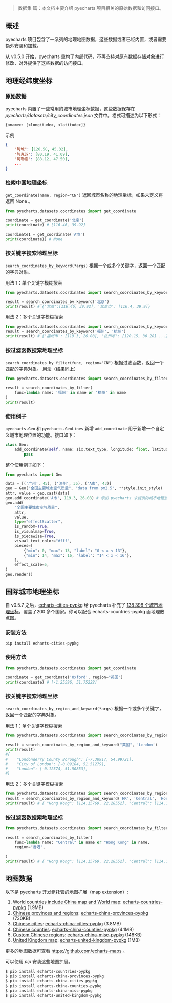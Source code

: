 > 数据集 篇：本文档主要介绍 pyecharts 项目相关的原始数据和访问接口。

## 概述

pyecharts 项目包含了一系列的地理地图数据，这些数据或者已经内置，或者需要额外安装和加载。

从 v0.5.0 开始，pyecharts 重构了内部代码，不再支持对原有数据存储对象进行修改，对外提供了这些数据的访问接口。

## 地理经纬度坐标

### 原始数据

pyecharts 内置了一些常用的城市地理坐标数据，这些数据保存在 *pyecharts/datasets/city_coordinates.json* 文件中。格式可描述为以下形式：

```
{<name>: [<longitude>, <latitude>]}
```

示例

```json
{
    "阿城": [126.58, 45.32],
    "阿克苏": [80.19, 41.09],
    "阿勒泰": [88.12, 47.50],
    ...
}
```

### 检索中国地理坐标

`get_coordinate(name, region="CN")` 返回城市名称的地理坐标，如果未定义将返回 None 。

```python
from pyecharts.datasets.coordinates import get_coordinate

coordinate = get_coordinate('北京')
print(coordinate) # [116.46, 39.92]

coordinate1 = get_coordinate('A市')
print(coordinate1) # None
```

### 按关键字搜索地理坐标

`search_coordinates_by_keyword(*args)` 根据一个或多个关键字，返回一个匹配的字典对象。

用法 1：单个关键字模糊搜索

```python
from pyecharts.datasets.coordinates import search_coordinates_by_keyword

result = search_coordinates_by_keyword('北京')
print(result) # {'北京':[116.46, 39.92], '北京市': [116.4, 39.9]}
```

用法 2：多个关键字模糊搜索

```python
from pyecharts.datasets.coordinates import search_coordinates_by_keyword
result = search_coordinates_by_keyword('福州', '杭州')
print(result) # {'福州市': [119.3, 26.08], '杭州市': [120.15, 30.28] ...}
```

### 按过滤函数搜索地理坐标

`search_coordinates_by_filter(func, region="CN")` 根据过滤函数，返回一个匹配的字典对象。
用法（结果同上）

```python
from pyecharts.datasets.coordinates import search_coordinates_by_filter

result = search_coordinates_by_filter(
    func=lambda name: '福州' in name or '杭州' in name
)
print(result)
```

### 使用例子

`pyecharts.Geo` 和 `pyecharts.GeoLines` 新增 `add_coordinate` 用于新增一个自定义城市地理位置的功能。接口如下：

```python
class Geo:
    add_coordinate(self, name: six.text_type, longitude: float, latitude: float): -> None
        pass
```

整个使用例子如下：

```python
from pyecharts import Geo

data = [('广州', 45), ('漳州', 35), ('A市', 43)]
geo = Geo("全国主要城市空气质量", "data from pm2.5", **style.init_style)
attr, value = geo.cast(data)
geo.add_coordinate('A市', 119.3, 26.08) # 添加 pyecharts 未提供的城市地理坐标
geo.add(
    "全国主要城市空气质量",
    attr,
    value,
    type="effectScatter",
    is_random=True,
    is_visualmap=True,
    is_piecewise=True,
    visual_text_color="#fff",
    pieces=[
        {"min": 0, "max": 13, "label": "0 < x < 13"},
        {"min": 14, "max": 16, "label": "14 < x < 16"},
    ],
    effect_scale=5,
)
geo.render()
```

## 国际城市地理坐标

自 v0.5.7 之后，[echarts-cities-pypkg](https://github.com/pyecharts/echarts-cities-pypkg) 给 pyecharts 补充了 [138,398 个城市地理坐标](https://github.com/echarts-maps/echarts-cities-js)，覆盖了200 多个国家。你可以配合 echarts-countries-pypkg 画地理散点图。

### 安装方法

```
pip install echarts-cities-pypkg
```

### 使用方法

```python
from pyecharts.datasets.coordinates import get_coordinate

coordinate = get_coordinate('Oxford', region="英国")
print(coordinate) # [-1.25596, 51.75222]
```

### 按关键字搜索地理坐标

`search_coordinates_by_region_and_keyword(*args)` 根据一个或多个关键字，返回一个匹配的字典对象。

用法 1：单个关键字模糊搜索

```python
from pyecharts.datasets.coordinates import search_coordinates_by_region_and_keyword

result = search_coordinates_by_region_and_keyword("英国", 'London')
print(result)
#{
#    "Londonderry County Borough": [-7.30917, 54.99721],
#    "City of London": [-0.09184, 51.51279],
#    "London": [-0.12574, 51.50853],
#}
```

用法 2：多个关键字模糊搜索

```python
from pyecharts.datasets.coordinates import search_coordinates_by_region_and_keyword
result = search_coordinates_by_region_and_keyword('HK', 'Central', 'Hong Kong')
print(result) # { "Hong Kong": [114.15769, 22.28552], "Central": [114.15846, 22.28299]}
```

### 按过滤函数搜索地理坐标

```python
from pyecharts.datasets.coordinates import search_coordinates_by_filter

result = search_coordinates_by_filter(
    func=lambda name: "Central" in name or "Hong Kong" in name,
    region="香港",

)
print(result) # { "Hong Kong": [114.15769, 22.28552], "Central": [114.15846, 22.28299]}
```

## 地图数据

以下是 pyecharts 开发组托管的地图扩展（map extension）:

1. [World countries include China map and World map](https://echarts-maps.github.io/echarts-countries-js/): [echarts-countries-pypkg](https://github.com/pyecharts/echarts-countries-pypkg) (1.9MB)
2. [Chinese provinces and regions](https://echarts-maps.github.io/echarts-china-provinces-js/): [echarts-china-provinces-pypkg](https://github.com/pyecharts/echarts-china-provinces-pypkg) (730KB)
3. [Chinese cities](https://echarts-maps.github.io/echarts-china-cities-js/): [echarts-china-cities-pypkg](https://github.com/pyecharts/echarts-china-cities-pypkg) (3.8MB)
4. [Chinese counties](https://echarts-maps.github.io/echarts-china-counties-js/): [echarts-china-counties-pypkg](https://github.com/pyecharts/echarts-china-counties-pypkg) (4.1MB)
5. [Custom Chinese regions](https://echarts-maps.github.io/echarts-china-misc-js/): [echarts-china-misc-pypkg](https://github.com/pyecharts/echarts-china-misc-pypkg) (148KB)
6. [United Kingdom map](https://echarts-maps.github.io/echarts-united-kingdom-js/): [echarts-united-kingdom-pypkg](https://github.com/pyecharts/echarts-united-kingdom-pypkg) (1MB)

更多的地图数据可查看 https://github.com/echarts-maps 。

可以使用 *pip* 安装这些地图扩展。

```bash
$ pip install echarts-countries-pypkg
$ pip install echarts-china-provinces-pypkg
$ pip install echarts-china-cities-pypkg
$ pip install echarts-china-counties-pypkg
$ pip install echarts-china-misc-pypkg
$ pip install echarts-united-kingdom-pypkg
```
